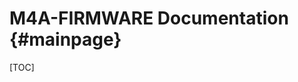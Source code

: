 M4A-FIRMWARE Documentation                                                  {#mainpage}
==================

[TOC]
